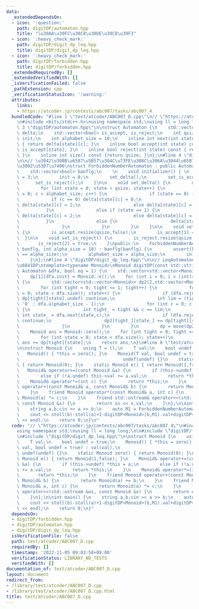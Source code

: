 ```yaml
---
data:
  _extendedDependsOn:
  - icon: ':question:'
    path: digitDP/automaton.hpp
    title: "\u30AA\u30FC\u30C8\u30DE\u30C8\u30F3"
  - icon: ':heavy_check_mark:'
    path: digitDP/digit_dp_leq.hpp
    title: digitDP/digit_dp_leq.hpp
  - icon: ':heavy_check_mark:'
    path: digitDP/forbidden.hpp
    title: digitDP/forbidden.hpp
  _extendedRequiredBy: []
  _extendedVerifiedWith: []
  _isVerificationFailed: false
  _pathExtension: cpp
  _verificationStatusIcon: ':warning:'
  attributes:
    links:
    - https://atcoder.jp/contests/abc007/tasks/abc007_4
  bundledCode: "#line 1 \"test/atcoder/ABC007_D.cpp\"\n// \"https://atcoder.jp/contests/abc007/tasks/abc007_4\"\
    \n#include <bits/stdc++.h>\nusing namespace std;\nusing ll = long long;\n\n#line\
    \ 3 \"digitDP/automaton.hpp\"\n\nstruct Automaton {\n    std::vector<std::vector<int>>\
    \ delta;\n    std::vector<bool> is_accept, is_reject;\n    int qsize;\n    int\
    \ init;\n    int alphabet_size = 10;\n    inline int next(int state, int c) const\
    \ { return delta[state][c]; }\n    inline bool accept(int state) const { return\
    \ is_accept[state]; }\n    inline bool reject(int state) const { return is_reject[state];\
    \ }\n    inline int size() const {return qsize; }\n};\n#line 4 \"digitDP/forbidden.hpp\"\
    \n\n// \u3042\u308B\u6587\u5B57\u304C\u73FE\u308C\u306A\u3044\u6587\u5B57\u5217\
    \u3092\u53D7\u7406\nstruct ForbiddenNumberAutomaton : public Automaton {\nprivate:\n\
    \    std::vector<bool> banflg;\n    \n    void initializer() { \n        qsize\
    \ = 3;\n        init = 0;\n        set_delta();\n        set_is_accept();\n  \
    \      set_is_reject();\n    }\n\n    void set_delta() {\n        delta.resize(qsize,std::vector<int>(alphabet_size));\n\
    \        for (int state = 0; state < qsize; state++) {\n            for (int c\
    \ = 0; c < alphabet_size; c++) {\n                if (state == 0) {\n        \
    \            if (c == 0) delta[state][c] = 0;\n                    else if (banflg[c])\
    \ delta[state][c] = 2;\n                    else delta[state][c] = 1;\n      \
    \          }\n                else if (state == 1) {\n                    if (banflg[c])\
    \ delta[state][c] = 2;\n                    else delta[state][c] = 1;\n      \
    \          }\n                else {\n                    delta[state][c] = 2;\n\
    \                }\n            }\n        }\n    }\n\n    void set_is_accept()\
    \ {\n        is_accept.resize(qsize,false);\n        is_accept[1] = true;\n  \
    \  }\n\n    void set_is_reject() {\n        is_reject.resize(qsize,false);\n \
    \       is_reject[2] = true;\n    }\npublic:\n    ForbiddenNumberAutomaton(std::vector<bool>\
    \ banflg, int alpha_size = 10) : banflg(banflg) {\n        assert(banflg.size()\
    \ == alpha_size);\n        alphabet_size = alpha_size;\n        initializer();\n\
    \    }\n};\n#line 4 \"digitDP/digit_dp_leq.hpp\"\n\n// LeqAutomaton\u4ED8\u304D\
    \u6841DP\ntemplate<typename Monoid>\nMonoid digitDP(const std::string &s, const\
    \ Automaton &dfa, bool eq = 1) {\n    std::vector<std::vector<Monoid>> dp(2,std::vector<Monoid>(dfa.size(),Monoid::zero()));\n\
    \    dp[1][dfa.init] = Monoid::e();\n    for (int i = 0; i < (int)s.size(); i++)\
    \ {\n        std::vector<std::vector<Monoid>> dp2(2,std::vector<Monoid>(dfa.size(),Monoid::zero()));\n\
    \        for (int tight = 0; tight <= 1; tight++) {\n            for (int state\
    \ = 0; state < dfa.size(); state++) {\n                if (dfa.reject(state) ||\
    \ dp[tight][state].undef) continue;\n                int lim = (tight ? s[i] -\
    \ '0' : dfa.alphabet_size - 1);\n                for (int c = 0; c <= lim; c++)\
    \ {\n                    int tight_ = tight && c == lim;\n                   \
    \ int state_ = dfa.next(state,c);\n                    if (dfa.reject(state_))\
    \ continue;\n                    dp2[tight_][state_] += dp[tight][state]*c;\n\
    \                }\n            }\n        }\n        dp = move(dp2);\n    }\n\
    \    Monoid ans = Monoid::zero();\n    for (int tight = 0; tight <= eq; tight++)\n\
    \        for (int state = 0; state < dfa.size(); state++)\n            if (dfa.accept(state))\
    \ ans += dp[tight][state];\n    return ans;\n}\n#line 8 \"test/atcoder/ABC007_D.cpp\"\
    \n\nstruct Monoid {\n    using T = ll;\n    T val;\n    bool undef = true;\n \
    \   Monoid() { *this = zero(); }\n    Monoid(T val, bool undef = true) : val(val),\n\
    \                                       undef(undef) {}\n    static Monoid zero()\
    \ { return Monoid(0); }\n    static Monoid e() { return Monoid(1,false); }\n \
    \   Monoid& operator+=(const Monoid &a) {\n        if (this->undef) *this = a;\n\
    \        else if (!a.undef) this->val += a.val;\n        return *this;\n    }\n\
    \    Monoid& operator*=(int c) {\n        return *this;\n    }\n    friend Monoid\
    \ operator+(const Monoid& a, const Monoid& b) {\n        return Monoid(a) += b;\n\
    \    }\n    friend Monoid operator*(const Monoid& a, int c) {\n        return\
    \ Monoid(a) *= c;\n    }\n    friend std::ostream& operator<<(std::ostream &os,\
    \ const Monoid &x) {\n        return os << x.val;\n    }\n};\n\nint main() {\n\
    \    string a,b;cin >> a >> b;\n    auto M1 = ForbiddenNumberAutomaton({0,0,0,0,1,0,0,0,0,1});\n\
    \    cout << stoll(b)-stoll(a)+1-digitDP<Monoid>(b,M1).val+digitDP<Monoid>(a,M1,false).val\
    \ << endl;\n    return 0;\n}\n"
  code: "// \"https://atcoder.jp/contests/abc007/tasks/abc007_4\"\n#include <bits/stdc++.h>\n\
    using namespace std;\nusing ll = long long;\n\n#include \"digitDP/forbidden.hpp\"\
    \n#include \"digitDP/digit_dp_leq.hpp\"\n\nstruct Monoid {\n    using T = ll;\n\
    \    T val;\n    bool undef = true;\n    Monoid() { *this = zero(); }\n    Monoid(T\
    \ val, bool undef = true) : val(val),\n                                      \
    \ undef(undef) {}\n    static Monoid zero() { return Monoid(0); }\n    static\
    \ Monoid e() { return Monoid(1,false); }\n    Monoid& operator+=(const Monoid\
    \ &a) {\n        if (this->undef) *this = a;\n        else if (!a.undef) this->val\
    \ += a.val;\n        return *this;\n    }\n    Monoid& operator*=(int c) {\n \
    \       return *this;\n    }\n    friend Monoid operator+(const Monoid& a, const\
    \ Monoid& b) {\n        return Monoid(a) += b;\n    }\n    friend Monoid operator*(const\
    \ Monoid& a, int c) {\n        return Monoid(a) *= c;\n    }\n    friend std::ostream&\
    \ operator<<(std::ostream &os, const Monoid &x) {\n        return os << x.val;\n\
    \    }\n};\n\nint main() {\n    string a,b;cin >> a >> b;\n    auto M1 = ForbiddenNumberAutomaton({0,0,0,0,1,0,0,0,0,1});\n\
    \    cout << stoll(b)-stoll(a)+1-digitDP<Monoid>(b,M1).val+digitDP<Monoid>(a,M1,false).val\
    \ << endl;\n    return 0;\n}"
  dependsOn:
  - digitDP/forbidden.hpp
  - digitDP/automaton.hpp
  - digitDP/digit_dp_leq.hpp
  isVerificationFile: false
  path: test/atcoder/ABC007_D.cpp
  requiredBy: []
  timestamp: '2022-11-05 09:03:58+09:00'
  verificationStatus: LIBRARY_NO_TESTS
  verifiedWith: []
documentation_of: test/atcoder/ABC007_D.cpp
layout: document
redirect_from:
- /library/test/atcoder/ABC007_D.cpp
- /library/test/atcoder/ABC007_D.cpp.html
title: test/atcoder/ABC007_D.cpp
---
```

